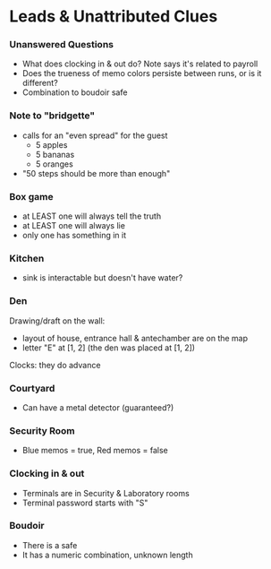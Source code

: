 # Leads & Unattributed Clues

### Unanswered Questions

- What does clocking in & out do? Note says it's related to payroll
- Does the trueness of memo colors persiste between runs, or is it different?
- Combination to boudoir safe

### Note to "bridgette"

- calls for an "even spread" for the guest
  - 5 apples
  - 5 bananas
  - 5 oranges
- "50 steps should be more than enough"

### Box game

- at LEAST one will always tell the truth
- at LEAST one will always lie
- only one has something in it

### Kitchen

- sink is interactable but doesn't have water?

### Den

Drawing/draft on the wall:
- layout of house, entrance hall & antechamber are on the map
- letter "E" at [1, 2] (the den was placed at [1, 2])

Clocks: they do advance

### Courtyard

- Can have a metal detector (guaranteed?)

### Security Room

- Blue memos = true, Red memos = false

### Clocking in & out

- Terminals are in Security & Laboratory rooms
- Terminal password starts with "S"

### Boudoir

- There is a safe
- It has a numeric combination, unknown length
